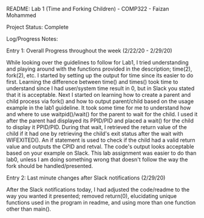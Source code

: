 README: Lab 1 (Time and Forking Children) - COMP322 - Faizan Mohammed 

Project Status: Complete

Log/Progress Notes:

Entry 1: Overall Progress throughout the week (2/22/20 - 2/29/20)

While looking over the guidelines to follow for Lab1, I tried understanding and playing around with the functions provided in the
description; time(2), fork(2), etc. I started by setting up the output for time since its easier to do first. Learning the difference 
between time() and times() took time to understand since I had user/system time result in 0, but in Slack you stated that it is acceptable. Next I started on learning how to create a parent and child process via fork() and how to output parent/child based on the usage example in the lab1 guideline. It took some time for me to understand how and where to use waitpid()/wait() for the parent to wait for the child. I used it after the parent had displayed its PPID/PID and placed a wait() for the child to display it PPID/PID. During that wait, I  retrieved the return value of the child if it had one by retrieving the child's exit status after the wait with WIFEXITED(). An if statement is used to check if the child had a valid return value and outputs the CPID and retval. The code's output looks acceptable based on your example on Slack. This lab assignment was easier to do than lab0, unless I am doing something wrong that doesn't follow the way the fork should be handled/presented.

Entry 2: Last minute changes after Slack notifications (2/29/20)

After the Slack notifications today, I had adjusted the code/readme to the way you wanted it presented; removed return(0), 
elucidating unique functions used in the program in readme, and using more than one function other than main().
